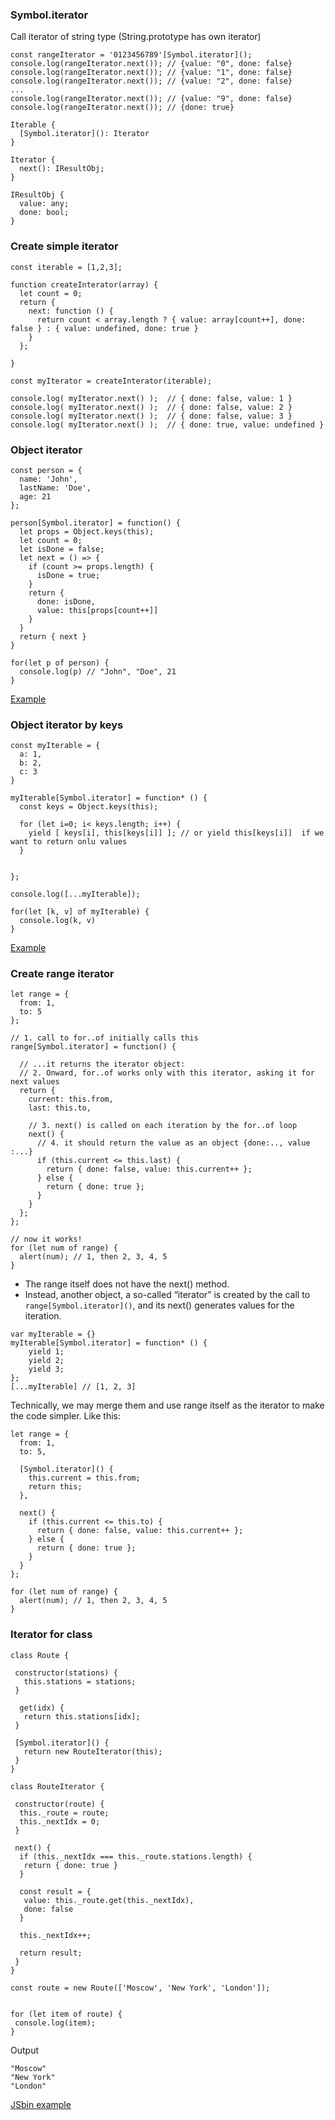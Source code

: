 ### Symbol.iterator

Call iterator of string type (String.prototype has own iterator)
```
const rangeIterator = '0123456789'[Symbol.iterator]();
console.log(rangeIterator.next()); // {value: "0", done: false}
console.log(rangeIterator.next()); // {value: "1", done: false}
console.log(rangeIterator.next()); // {value: "2", done: false}
...
console.log(rangeIterator.next()); // {value: "9", done: false}
console.log(rangeIterator.next()); // {done: true}
```

```
Iterable {
  [Symbol.iterator](): Iterator 
}

Iterator {
  next(): IResultObj;
}

IResultObj {
  value: any;
  done: bool;
}

```

### Create simple iterator
```
const iterable = [1,2,3];

function createInterator(array) {
  let count = 0;
  return {    
    next: function () {      
      return count < array.length ? { value: array[count++], done: false } : { value: undefined, done: true }      
    }    
  };
    
}

const myIterator = createInterator(iterable);

console.log( myIterator.next() );  // { done: false, value: 1 }
console.log( myIterator.next() );  // { done: false, value: 2 }
console.log( myIterator.next() );  // { done: false, value: 3 }
console.log( myIterator.next() );  // { done: true, value: undefined }
```

### Object iterator
```
const person = {
  name: 'John',
  lastName: 'Doe',
  age: 21
};

person[Symbol.iterator] = function() {
  let props = Object.keys(this);
  let count = 0;
  let isDone = false;
  let next = () => {
    if (count >= props.length) {
      isDone = true;
    } 
    return {
      done: isDone,
      value: this[props[count++]]
    }
  }
  return { next }
}

for(let p of person) {
  console.log(p) // "John", "Doe", 21
}
```

[Example](https://jsbin.com/socijuf/2/edit?js,console)


### Object iterator by keys
```
const myIterable = {
  a: 1,
  b: 2,
  c: 3
}

myIterable[Symbol.iterator] = function* () {
  const keys = Object.keys(this);

  for (let i=0; i< keys.length; i++) {
    yield [ keys[i], this[keys[i]] ]; // or yield this[keys[i]]  if we want to return onlu values
  }
  
  
};

console.log([...myIterable]);

for(let [k, v] of myIterable) {  
  console.log(k, v)  
}

```

[Example](https://jsbin.com/leyiwec/1/edit?js,console)



### Create range iterator
```
let range = {
  from: 1,
  to: 5
};

// 1. call to for..of initially calls this
range[Symbol.iterator] = function() {

  // ...it returns the iterator object:
  // 2. Onward, for..of works only with this iterator, asking it for next values
  return {
    current: this.from,
    last: this.to,

    // 3. next() is called on each iteration by the for..of loop
    next() {
      // 4. it should return the value as an object {done:.., value :...}
      if (this.current <= this.last) {
        return { done: false, value: this.current++ };
      } else {
        return { done: true };
      }
    }
  };
};

// now it works!
for (let num of range) {
  alert(num); // 1, then 2, 3, 4, 5
}

```
- The range itself does not have the next() method.
- Instead, another object, a so-called “iterator” is created by the call to `range[Symbol.iterator]()`, and its next() generates values for the iteration.


```
var myIterable = {}
myIterable[Symbol.iterator] = function* () {
    yield 1;
    yield 2;
    yield 3;
};
[...myIterable] // [1, 2, 3]
```

Technically, we may merge them and use range itself as the iterator to make the code simpler. Like this:

```
let range = {
  from: 1,
  to: 5,

  [Symbol.iterator]() {
    this.current = this.from;
    return this;
  },

  next() {
    if (this.current <= this.to) {
      return { done: false, value: this.current++ };
    } else {
      return { done: true };
    }
  }
};

for (let num of range) {
  alert(num); // 1, then 2, 3, 4, 5
}
```


### Iterator for class
```
class Route {

 constructor(stations) {
   this.stations = stations;
 }

  get(idx) {
   return this.stations[idx];
 }

 [Symbol.iterator]() {
   return new RouteIterator(this);
 }
}

class RouteIterator {

 constructor(route) {
  this._route = route;
  this._nextIdx = 0;
 }

 next() {
  if (this._nextIdx === this._route.stations.length) {
   return { done: true }
  }

  const result = {
   value: this._route.get(this._nextIdx),
   done: false
  }

  this._nextIdx++;

  return result;
 }
}

const route = new Route(['Moscow', 'New York', 'London']);


for (let item of route) {
 console.log(item);
}
```

Output

```
"Moscow" 
"New York" 
"London" 

```

[JSbin example](https://jsbin.com/xagisik/2/edit?js,console)

